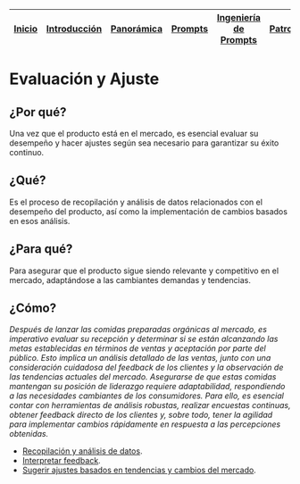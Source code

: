 <div align=right>

|[Inicio](/README.md)|[Introducción](/documentos/intro.md)|[Panorámica](/documentos/panorámica.md)|[Prompts](/documentos/prompts/README.md)|[Ingeniería de Prompts](/documentos/ingenieriaDePrompts/README.md)|[Patrones](/documentos/ingenieriaDePrompts/patrones/README.md)|[Casos de Uso](/documentos/casosDeUso/README.md)|
|-|-|-|-|-|-|-

</div>

# Evaluación y Ajuste

## ¿Por qué?

Una vez que el producto está en el mercado, es esencial evaluar su desempeño y hacer ajustes según sea necesario para garantizar su éxito continuo.

## ¿Qué?

Es el proceso de recopilación y análisis de datos relacionados con el desempeño del producto, así como la implementación de cambios basados en esos análisis.

## ¿Para qué?

Para asegurar que el producto sigue siendo relevante y competitivo en el mercado, adaptándose a las cambiantes demandas y tendencias.

## ¿Cómo?

*Después de lanzar las comidas preparadas orgánicas al mercado, es imperativo evaluar su recepción y determinar si se están alcanzando las metas establecidas en términos de ventas y aceptación por parte del público. Esto implica un análisis detallado de las ventas, junto con una consideración cuidadosa del feedback de los clientes y la observación de las tendencias actuales del mercado. Asegurarse de que estas comidas mantengan su posición de liderazgo requiere adaptabilidad, respondiendo a las necesidades cambiantes de los consumidores. Para ello, es esencial contar con herramientas de análisis robustas, realizar encuestas continuas, obtener feedback directo de los clientes y, sobre todo, tener la agilidad para implementar cambios rápidamente en respuesta a las percepciones obtenidas.*

- [Recopilación y análisis de datos](feedback.md).
- [Interpretar feedback](analisisInterpretacionFeedback.md).
- [Sugerir ajustes basados en tendencias y cambios del mercado](implementacionAjustes.md).
